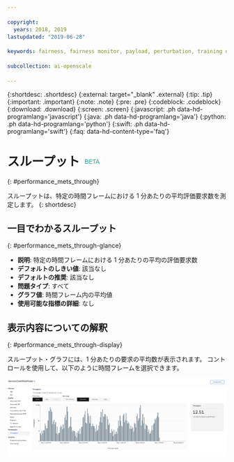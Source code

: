 ```yaml
---

copyright:
  years: 2018, 2019
lastupdated: "2019-06-28"

keywords: fairness, fairness monitor, payload, perturbation, training data, performance, throughput

subcollection: ai-openscale

---
```


{:shortdesc: .shortdesc}
{:external: target="_blank" .external}
{:tip: .tip}
{:important: .important}
{:note: .note}
{:pre: .pre}
{:codeblock: .codeblock}
{:download: .download}
{:screen: .screen}
{:javascript: .ph data-hd-programlang='javascript'}
{:java: .ph data-hd-programlang='java'}
{:python: .ph data-hd-programlang='python'}
{:swift: .ph data-hd-programlang='swift'}
{:faq: data-hd-content-type='faq'}

# スループット ![ベータ・タグ](images/beta.png)
{: #performance_mets_through}

スループットは、特定の時間フレームにおける 1 分あたりの平均評価要求数を測定します。
{: shortdesc}

## 一目でわかるスループット
{: #performance_mets_through-glance}

- **説明**: 特定の時間フレームにおける 1 分あたりの平均の評価要求数
- **デフォルトのしきい値**: 該当なし
- **デフォルトの推奨**: 該当なし
- **問題タイプ**: すべて
- **グラフ値**: 時間フレーム内の平均値
- **使用可能な指標の詳細**: なし

## 表示内容についての解釈
{: #performance_mets_through-display}

スループット・グラフには、1 分あたりの要求の平均数が表示されます。 コントロールを使用して、以下のように時間フレームを選択できます。 

![パフォーマンスのグラフ](images/performance_metrics_001.png)
